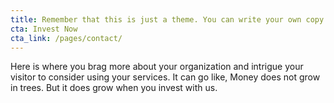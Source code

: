 ```yaml
---
title: Remember that this is just a theme. You can write your own copy here.
cta: Invest Now
cta_link: /pages/contact/
---
```


Here is where you brag more about your organization and intrigue your visitor to consider using your services. It can go like, Money does not grow in trees. But it does grow when you invest with us. 